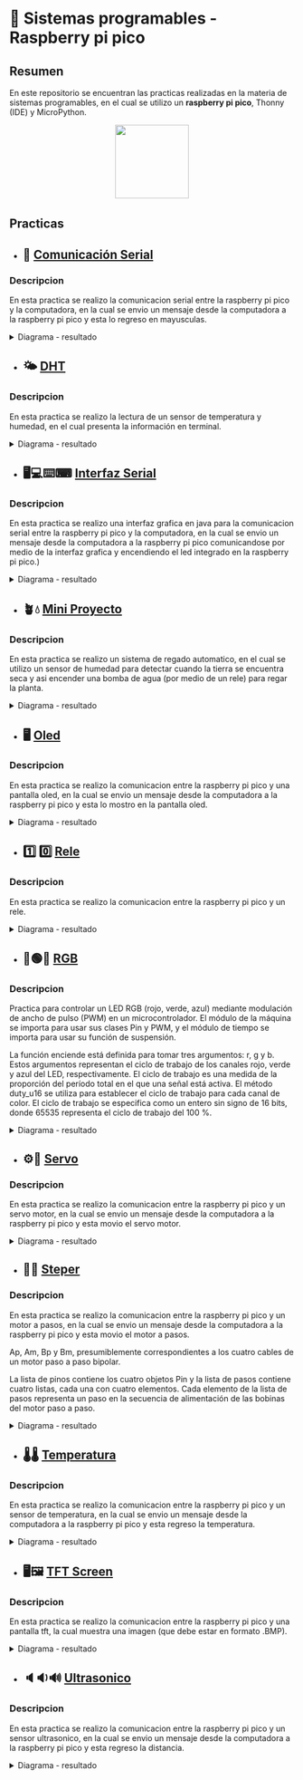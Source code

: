 # 🍓 Sistemas programables - Raspberry pi pico 

## Resumen
En este repositorio se encuentran las practicas realizadas en la materia de sistemas programables, en el cual se utilizo un **raspberry pi pico**, Thonny (IDE) y MicroPython.

<p align="center">
    <img src="./raspberry_icon.ico" width="130" height="130">
</p>


## Practicas
- ## 📨 [Comunicación Serial](./Comunicacion%20Serial/main.py)
### Descripcion
En esta practica se realizo la comunicacion serial entre la raspberry pi pico y la computadora, en la cual se envio un mensaje desde la computadora a la raspberry pi pico y esta lo regreso en mayusculas.

<details>
<summary>Diagrama - resultado</summary>
<p align="center">
   <a>
     <img   height="180" align="center">
    <a>
     <img   height="180" align="center">
</p>
</details>



- ## 🌤️ [DHT](./dht/dht.py)
### Descripcion
En esta practica se realizo la lectura de un sensor de temperatura y humedad, en el cual presenta la información en terminal.

<details>
<summary>Diagrama - resultado</summary>
<p align="center">
   <a>
     <img src="./DHT/result.jpg"  height="100" align="center">
    <a>
     <img   height="180" align="center">
</p>
</details>




- ## 🖥️💻⌨️⌨ [Interfaz Serial](./InterfazSerial/src/main/java/mx/tecnm/cdhidalgo/interfazserial/TerminalSerial.java)
### Descripcion
En esta practica se realizo una interfaz grafica en java para la comunicacion serial entre la raspberry pi pico y la computadora, en la cual se envio un mensaje desde la computadora a la raspberry pi pico comunicandose por medio de la interfaz grafica y encendiendo el led integrado en la raspberry pi pico.)  

<details>
<summary>Diagrama - resultado</summary>
<p align="center">
   <a>
     <img   height="100" align="center">
    <a>
     <img   height="180" align="center">
</p>
</details>




- ## 🪴💧 [Mini Proyecto](./MiniProyectoRegadoAutomatico/regado.py)
### Descripcion
En esta practica se realizo un sistema de regado automatico, en el cual se utilizo un sensor de humedad para detectar cuando la tierra se encuentra seca y asi encender una bomba de agua (por medio de un rele) para regar la planta.

<details>
<summary>Diagrama - resultado</summary>
<p align="center">
   <a>
     <img src="./MiniProyectoRegadoAutomatico/result.jpg"  height="200" align="center">
    <a>
     <img   height="180" align="center">
</p>
</details>




- ## 🖥️ [Oled](./Oled/main.py) 
### Descripcion
En esta practica se realizo la comunicacion entre la raspberry pi pico y una pantalla oled, en la cual se envio un mensaje desde la computadora a la raspberry pi pico y esta lo mostro en la pantalla oled.

<details>
<summary>Diagrama - resultado</summary>
<p align="center">
   <a>
     <img src="./Oled/result.jpg"  height="100" align="center">
    <a>
     <img   height="180" align="center">
</p>
</details>


- ## 1️⃣ 0️⃣ [Rele](./Rele/rele.py)
### Descripcion
En esta practica se realizo la comunicacion entre la raspberry pi pico y un rele.

<details>
<summary>Diagrama - resultado</summary>
<p align="center">
   <a>
     <img src="./Rele/diagram.png"  height="100" align="center">
    <a>
     <img src="./Rele/result.png"  height="100" align="center">
</p>
</details>




- ## 🔴🟢🔵 [RGB](./rgb/rgb.py)
### Descripcion
Practica para controlar un LED RGB (rojo, verde, azul) mediante modulación de ancho de pulso (PWM) en un microcontrolador. El módulo de la máquina se importa para usar sus clases Pin y PWM, y el módulo de tiempo se importa para usar su función de suspensión.

La función enciende está definida para tomar tres argumentos: r, g y b. Estos argumentos representan el ciclo de trabajo de los canales rojo, verde y azul del LED, respectivamente. El ciclo de trabajo es una medida de la proporción del período total en el que una señal está activa. El método duty_u16 se utiliza para establecer el ciclo de trabajo para cada canal de color. El ciclo de trabajo se especifica como un entero sin signo de 16 bits, donde 65535 representa el ciclo de trabajo del 100 %.

<details>
<summary>Diagrama - resultado</summary>
<p align="center">
   <a>
     <img src="./RGB/diagram.png"  height="100" align="center">
    <a>
     <img src="./RGB/result.png"  height="100" align="center">
</p>
</details>

- ## ⚙️🔧 [Servo](./Servo/servo.py)
### Descripcion
En esta practica se realizo la comunicacion entre la raspberry pi pico y un servo motor, en la cual se envio un mensaje desde la computadora a la raspberry pi pico y esta movio el servo motor.
 
<details>
<summary>Diagrama - resultado</summary>
<p align="center">
   <a>
     <img src="./Servo/diagram.png"  height="100" align="center">
    <a>
     <img   height="100" align="center">
</p>
</details>



- ## 👣👣 [Steper](./Steper/steper.py)
### Descripcion
En esta practica se realizo la comunicacion entre la raspberry pi pico y un motor a pasos, en la cual se envio un mensaje desde la computadora a la raspberry pi pico y esta movio el motor a pasos.

Ap, Am, Bp y Bm, presumiblemente correspondientes a los cuatro cables de un motor paso a paso bipolar.

La lista de pinos contiene los cuatro objetos Pin y la lista de pasos contiene cuatro listas, cada una con cuatro elementos. Cada elemento de la lista de pasos representa un paso en la secuencia de alimentación de las bobinas del motor paso a paso.

<details>
<summary>Diagrama - resultado</summary>

   ```json
    {
    "version": 1,
    "author": "Jose Correa Morales",
    "editor": "wokwi",
    "parts": [
      {
        "type": "wokwi-pi-pico",
        "id": "pico",
        "top": -24.59,
        "left": -168.7,
        "attrs": { "env": "micropython-20230426-v1.20.0" }
      },
      {
        "type": "wokwi-stepper-motor",
        "id": "stepper1",
        "top": -77.89,
        "left": -8.87,
        "attrs": { "size": "17" }
      }
    ],
    "connections": [
      [ "pico:GP19", "stepper1:A+", "green", [ "h146.35", "v-34.89" ] ],
      [ "stepper1:B+", "pico:GP18", "yellow", [ "v42.57", "h2.85" ] ],
      [ "stepper1:B-", "pico:GP16", "cyan", [ "v70.02", "h4.68" ] ],
      [ "stepper1:A-", "pico:GP17", "magenta", [ "v59.35", "h5.27" ] ]
    ],
    "dependencies": {}
  }
   ```

</details>

- ## 🌡️🌡️ [Temperatura](./Temperatura/temperatura.py)
### Descripcion
En esta practica se realizo la comunicacion entre la raspberry pi pico y un sensor de temperatura, en la cual se envio un mensaje desde la computadora a la raspberry pi pico y esta regreso la temperatura.

<details>
<summary>Diagrama - resultado</summary>

   ```json
    {
    "version": 1,
    "author": "Jose Correa Morales",
    "editor": "wokwi",
    "parts": [
      {
        "type": "wokwi-pi-pico",
        "id": "pico",
        "top": -30.68,
        "left": -62.39,
        "attrs": { "env": "micropython-20230426-v1.20.0" }
      },
      {
        "type": "wokwi-ntc-temperature-sensor",
        "id": "ntc1",
        "top": -1.79,
        "left": 40.42,
        "rotate": 90,
        "attrs": {}
      }
    ],
    "connections": [
      [ "pico:3V3", "ntc1:VCC", "red", [ "h36.65", "v107.01", "h2.35" ] ],
      [ "ntc1:GND", "pico:GND.7", "black", [ "v55.6", "h-88.07", "v-112.26" ] ],
      [ "ntc1:OUT", "pico:GP27", "green", [ "v37.97", "h-75.24", "v-84.64" ] ]
    ],
    "dependencies": {}
  }
   ```
</p>
</details>


- ## 🖥️🖼️ [TFT Screen](./TFT%20screen/main.py)
### Descripcion
En esta practica se realizo la comunicacion entre la raspberry pi pico y una pantalla tft, la cual muestra una imagen (que debe estar en formato .BMP).

<details>
<summary>Diagrama - resultado</summary>
<p align="center">
   <a>
     <img src="./TFT screen/sisprog.bmp"  height="100" align="center">
    <a>
     <img   height="100" align="center">
</p>
</details>


- ## 🔈🔉🔊 [Ultrasonico](./Ultrasonico/ultrasonico.py)
### Descripcion
En esta practica se realizo la comunicacion entre la raspberry pi pico y un sensor ultrasonico, en la cual se envio un mensaje desde la computadora a la raspberry pi pico y esta regreso la distancia.

<details>
<summary>Diagrama - resultado</summary>
<p align="center">
   <a>
     <img src="./Ultrosonico/diagram.png"  height="100" align="center">
    <a>
     <img src="./Ultrosonico/result.png"  height="100" align="center">
</p>
</details>
    
